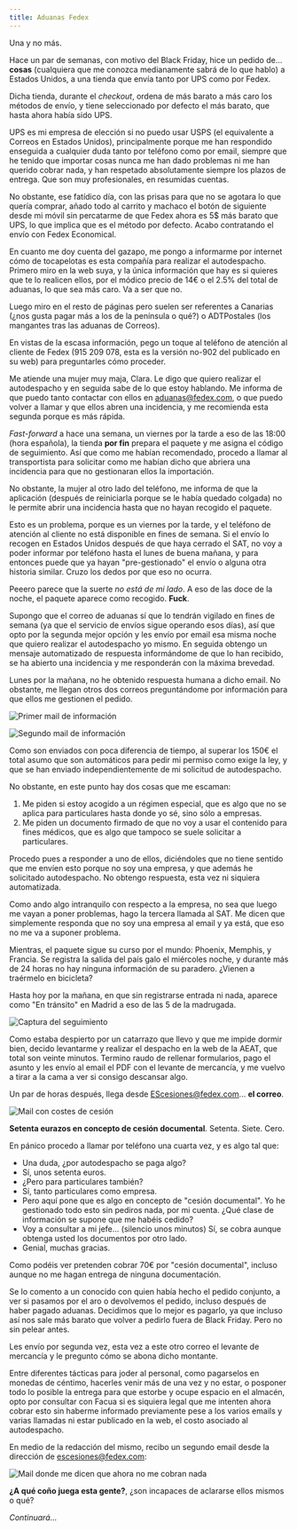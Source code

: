 ```yaml
---
title: Aduanas Fedex
---
```


Una y no más.

Hace un par de semanas, con motivo del Black Friday, hice un pedido de... __cosas__ (cualquiera que me conozca medianamente sabrá de lo que hablo) a Estados Unidos, a una tienda que envía tanto por UPS como por Fedex.

<!-- more -->

Dicha tienda, durante el _checkout_, ordena de más barato a más caro los métodos de envío, y tiene seleccionado por defecto el más barato, que hasta ahora había sido UPS.

UPS es mi empresa de elección si no puedo usar USPS (el equivalente a Correos en Estados Unidos), principalmente porque me han respondido enseguida a cualquier duda tanto por teléfono como por email, siempre que he tenido que importar cosas nunca me han dado problemas ni me han querido cobrar nada, y han respetado absolutamente siempre los plazos de entrega. Que son muy profesionales, en resumidas cuentas.

No obstante, ese fatídico día, con las prisas para que no se agotara lo que quería comprar, añado todo al carrito y machaco el botón de siguiente desde mi móvil sin percatarme de que Fedex ahora es 5$ más barato que UPS, lo que implica que es el método por defecto. Acabo contratando el envío con Fedex Economical.

En cuanto me doy cuenta del gazapo, me pongo a informarme por internet cómo de tocapelotas es esta compañía para realizar el autodespacho. Primero miro en la web suya, y la única información que hay es si quieres que te lo realicen ellos, por el módico precio de 14€ o el 2.5% del total de aduanas, lo que sea más caro. Va a ser que no.

Luego miro en el resto de páginas pero suelen ser referentes a Canarias (¿nos gusta pagar más a los de la península o qué?) o ADTPostales (los mangantes tras las aduanas de Correos). 

En vistas de la escasa información, pego un toque al teléfono de atención al cliente de Fedex (915 209 078, esta es la versión no-902 del publicado en su web) para preguntarles cómo proceder.

Me atiende una mujer muy maja, Clara. Le digo que quiero realizar el autodespacho y en seguida sabe de lo que estoy hablando. Me informa de que puedo tanto contactar con ellos en aduanas@fedex.com, o que puedo volver a llamar y que ellos abren una incidencia, y me recomienda esta segunda porque es más rápida.

_Fast-forward_ a hace una semana, un viernes por la tarde a eso de las 18:00 (hora española), la tienda **por fin** prepara el paquete y me asigna el código de seguimiento. Así que como me habían recomendado, procedo a llamar al transportista para solicitar como me habían dicho que abriera una incidencia para que no gestionaran ellos la importación.

No obstante, la mujer al otro lado del teléfono, me informa de que la aplicación (después de reiniciarla porque se le había quedado colgada) no le permite abrir una incidencia hasta que no hayan recogido el paquete.

Esto es un problema, porque es un viernes por la tarde, y el teléfono de atención al cliente no está disponible en fines de semana. Si el envío lo recogen en Estados Unidos después de que haya cerrado el SAT, no voy a poder informar por teléfono hasta el lunes de buena mañana, y para entonces puede que ya hayan "pre-gestionado" el envío o alguna otra historia similar. Cruzo los dedos por que eso no ocurra.

Peeero parece que la suerte _no está de mi lado_. A eso de las doce de la noche, el paquete aparece como recogido. **Fuck**.

Supongo que el correo de aduanas sí que lo tendrán vigilado en fines de semana (ya que el servicio de envíos sigue operando esos días), así que opto por la segunda mejor opción y les envío por email esa misma noche que quiero realizar el autodespacho yo mismo. En seguida obtengo un mensaje automatizado de respuesta informándome de que lo han recibido, se ha abierto una incidencia y me responderán con la máxima brevedad.

Lunes por la mañana, no he obtenido respuesta humana a dicho email. No obstante, me llegan otros dos correos preguntándome por información para que ellos me gestionen el pedido.

![Primer mail de información](/assets/aduanasfedex/mail-info-1.png)

![Segundo mail de información](/assets/aduanasfedex/mail-info-2.png)

Como son enviados con poca diferencia de tiempo, al superar los 150€ el total asumo que son automáticos para pedir mi permiso como exige la ley, y que se han enviado independientemente de mi solicitud de autodespacho.

No obstante, en este punto hay dos cosas que me escaman:

1. Me piden si estoy acogido a un régimen especial, que es algo que no se aplica para particulares hasta donde yo sé, sino sólo a empresas.
2. Me piden un documento firmado de que no voy a usar el contenido para fines médicos, que es algo que tampoco se suele solicitar a particulares.

Procedo pues a responder a uno de ellos, diciéndoles que no tiene sentido que me envíen esto porque no soy una empresa, y que además he solicitado autodespacho. No obtengo respuesta, esta vez ni siquiera automatizada.

Como ando algo intranquilo con respecto a la empresa, no sea que luego me vayan a poner problemas, hago la tercera llamada al SAT. Me dicen que simplemente responda que no soy una empresa al email y ya está, que eso no me va a suponer problema.

Mientras, el paquete sigue su curso por el mundo: Phoenix, Memphis, y Francia. Se registra la salida del país galo el miércoles noche, y durante más de 24 horas no hay ninguna información de su paradero. ¿Vienen a traérmelo en bicicleta?

Hasta hoy por la mañana, en que sin registrarse entrada ni nada, aparece como "En tránsito" en Madrid a eso de las 5 de la madrugada.

![Captura del seguimiento](/assets/aduanasfedex/seguimiento.png)

Como estaba despierto por un catarrazo que llevo y que me impide dormir bien, decido levantarme y realizar el despacho en la web de la AEAT, que total son veinte minutos. Termino raudo de rellenar formularios, pago el asunto y les envío al email el PDF con el levante de mercancía, y me vuelvo a tirar a la cama a ver si consigo descansar algo.

Un par de horas después, llega desde EScesiones@fedex.com... **el correo**.

![Mail con costes de cesión](/assets/aduanasfedex/mail-cesiones.png)

**Setenta eurazos en concepto de cesión documental**. Setenta. Siete. Cero.

En pánico procedo a llamar por teléfono una cuarta vez, y es algo tal que:

- Una duda, ¿por autodespacho se paga algo?
- Sí, unos setenta euros.
- ¿Pero para particulares también?
- Sí, tanto particulares como empresa.
- Pero aquí pone que es algo en concepto de "cesión documental". Yo he gestionado todo esto sin pediros nada, por mi cuenta. ¿Qué clase de información se supone que me habéis cedido?
- Voy a consultar a mi jefe... (silencio unos minutos) Sí, se cobra aunque obtenga usted los documentos por otro lado.
- Genial, muchas gracias.

Como podéis ver pretenden cobrar 70€ por "cesión documental", incluso aunque no me hagan entrega de ninguna documentación.

Se lo comento a un conocido con quien había hecho el pedido conjunto, a ver si pasamos por el aro o devolvemos el pedido, incluso después de haber pagado aduanas. Decidimos que lo mejor es pagarlo, ya que incluso así nos sale más barato que volver a pedirlo fuera de Black Friday. Pero no sin pelear antes.

Les envío por segunda vez, esta vez a este otro correo el levante de mercancía y le pregunto cómo se abona dicho montante.

Entre diferentes tácticas para joder al personal, como pagarselos en monedas de céntimo, hacerles venir más de una vez y no estar, o posponer todo lo posible la entrega para que estorbe y ocupe espacio en el almacén, opto por consultar con Facua si es siquiera legal que me intenten ahora cobrar esto sin haberme informado previamente pese a los varios emails y varias llamadas ni estar publicado en la web, el costo asociado al autodespacho.

En medio de la redacción del mismo, recibo un segundo email desde la dirección de escesiones@fedex.com:

![Mail donde me dicen que ahora no me cobran nada](/assets/aduanasfedex/segundo-mail-cesiones.png)

**¿A qué coño juega esta gente?**, ¿son incapaces de aclararse ellos mismos o qué?

_Continuará..._
